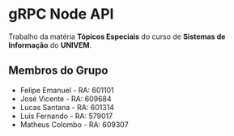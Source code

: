 # gRPC Node API

Trabalho da matéria <b>Tópicos Especiais</b> do curso de <b>Sistemas de Informação</b> do <b>UNIVEM</b>.

## Membros do Grupo

- Felipe Emanuel - RA: 601101
- José Vicente - RA: 609684
- Lucas Santana - RA: 601314
- Luís Fernando - RA: 579017
- Matheus Colombo - RA: 609307
